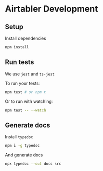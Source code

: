 # Airtabler Development

## Setup

Install dependencies

```sh
npm install
```

## Run tests

We use `jest` and `ts-jest`

To run your tests:

```sh
npm test # or npm t
```

Or to run with watching:

```sh
npm test -- --watch
```

## Generate docs

Install `typedoc`

```sh
npm i -g typedoc
```

And generate docs

```sh
npx typedoc --out docs src
```

